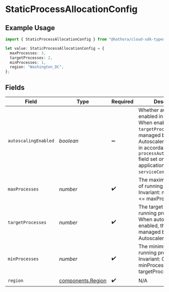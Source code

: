 # StaticProcessAllocationConfig

## Example Usage

```typescript
import { StaticProcessAllocationConfig } from "@hathora/cloud-sdk-typescript/models/components";

let value: StaticProcessAllocationConfig = {
  maxProcesses: 3,
  targetProcesses: 2,
  minProcesses: 1,
  region: "Washington_DC",
};
```

## Fields

| Field                                                                                                                                                                                                                | Type                                                                                                                                                                                                                 | Required                                                                                                                                                                                                             | Description                                                                                                                                                                                                          | Example                                                                                                                                                                                                              |
| -------------------------------------------------------------------------------------------------------------------------------------------------------------------------------------------------------------------- | -------------------------------------------------------------------------------------------------------------------------------------------------------------------------------------------------------------------- | -------------------------------------------------------------------------------------------------------------------------------------------------------------------------------------------------------------------- | -------------------------------------------------------------------------------------------------------------------------------------------------------------------------------------------------------------------- | -------------------------------------------------------------------------------------------------------------------------------------------------------------------------------------------------------------------- |
| `autoscalingEnabled`                                                                                                                                                                                                 | *boolean*                                                                                                                                                                                                            | :heavy_minus_sign:                                                                                                                                                                                                   | Whether autoscaling is enabled in this region. When enabled, `targetProcesses` is managed by the Process Autoscaler<br/>in accordance with the `processAutoscalerConfig` field set on the application's `serviceConfig`. |                                                                                                                                                                                                                      |
| `maxProcesses`                                                                                                                                                                                                       | *number*                                                                                                                                                                                                             | :heavy_check_mark:                                                                                                                                                                                                   | The maximum number of running processes.<br/>Invariant: minProcesses <= maxProcesses                                                                                                                                 | 3                                                                                                                                                                                                                    |
| `targetProcesses`                                                                                                                                                                                                    | *number*                                                                                                                                                                                                             | :heavy_check_mark:                                                                                                                                                                                                   | The target number of running processes<br/>When autoscaling is enabled, this field is managed by the Process Autoscaler                                                                                              | 2                                                                                                                                                                                                                    |
| `minProcesses`                                                                                                                                                                                                       | *number*                                                                                                                                                                                                             | :heavy_check_mark:                                                                                                                                                                                                   | The minimum number of running processes.<br/>Invariant: 0 <= minProcesses < targetProcesses                                                                                                                          | 1                                                                                                                                                                                                                    |
| `region`                                                                                                                                                                                                             | [components.Region](../../models/components/region.md)                                                                                                                                                               | :heavy_check_mark:                                                                                                                                                                                                   | N/A                                                                                                                                                                                                                  |                                                                                                                                                                                                                      |